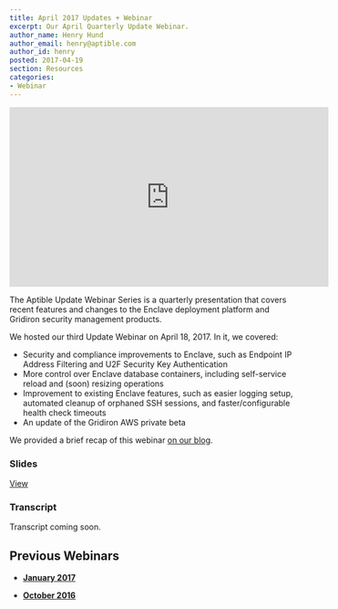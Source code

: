 ```yaml
---
title: April 2017 Updates + Webinar
excerpt: Our April Quarterly Update Webinar.
author_name: Henry Hund
author_email: henry@aptible.com
author_id: henry
posted: 2017-04-19
section: Resources
categories:
- Webinar
---
```


<p class="text-center">
  <iframe width="560" height="315" src="https://www.youtube.com/embed/UjHf9UPevi4" frameborder="0" allowfullscreen></iframe><br>
</p>

The Aptible Update Webinar Series is a quarterly presentation that covers recent features and changes to the Enclave deployment platform and Gridiron security management products.

We hosted our third Update Webinar on April 18, 2017. In it, we covered:

- Security and compliance improvements to Enclave, such as Endpoint IP Address Filtering and U2F Security Key Authentication
- More control over Enclave database containers, including self-service reload and (soon) resizing operations
- Improvement to existing Enclave features, such as easier logging setup, automated cleanup of orphaned SSH sessions, and faster/configurable health check timeouts
- An update of the Gridiron AWS private beta

We provided a brief recap of this webinar [on our blog](/blog/recap-aptible-april-2017-quarterly-product-update/).

### Slides
[View](https://speakerdeck.com/aptible/aptible-update-webinar-series-april-2017)

### Transcript
Transcript coming soon.

## Previous Webinars

- [__January 2017__](/resources/update-webinar-jan-2017/)

- [__October 2016__](/blog/update-webinar-oct-2016/)
